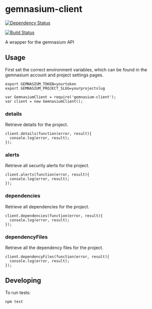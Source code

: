 # gemnasium-client

[![Dependency Status](https://gemnasium.com/thedumbterminal/gemnasium-client.svg)](https://gemnasium.com/thedumbterminal/gemnasium-client)

[![Build Status](https://travis-ci.org/thedumbterminal/gemnasium-client.svg)](https://travis-ci.org/thedumbterminal/gemnasium-client)

A wrapper for the gemnasium API

## Usage

First set the correct environment variables, which can be found in the gemnasium account and project settings pages.

    export GEMNASIUM_TOKEN=yourtoken
    export GEMNASIUM_PROJECT_SLUG=yourprojectslug

    var GemnasiumClient = require('gemnasium-client');
    var client = new GemnasiumClient();

### details

Retrieve details for the project.

    client.details(function(error, result){
      console.log(error, result);
    });

### alerts

Retrieve all security alerts for the project.

    client.alerts(function(error, result){
      console.log(error, result);
    });

### dependencies

Retrieve all dependencies for the project.

    client.dependencies(function(error, result){
      console.log(error, result);
    });

### dependencyFiles

Retrieve all the dependency files for the project.

    client.dependencyFiles(function(error, result){
      console.log(error, result);
    });

## Developing

To run tests:

    npm test
